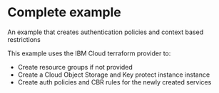 # Complete example

<!-- There is a pre-commit hook that will take the title of each example add include it in the repos main README.md  -->
<!-- Add text below should describe exactly what resources are provisioned / configured by the example  -->

An example that creates authentication policies and context based restrictions

This example uses the IBM Cloud terraform provider to:

- Create resource groups if not provided
- Create a Cloud Object Storage and Key protect instance instance
- Create auth policies and CBR rules for the newly created services
